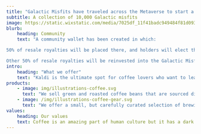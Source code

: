 ```yaml
---
title: "Galactic Misfits have traveled across the Metaverse to start a new life within the Cardano blockchain"
subtitle: A collection of 10,000 Galactic misfits
image: https://static.wixstatic.com/media/7025df_11f41badc949484f81d093a42a316171~mv2.jpg/v1/fill/w_1655,h_931,al_c,q_85,usm_0.66_1.00_0.01,enc_auto/7025df_11f41badc949484f81d093a42a316171~mv2.jpg
blurb:
    heading: Community
    text: "A community wallet has been created in which:

50% of resale royalties will be placed there, and holders will elect the allocation of these funds

Other 50% of resale royalties will be reinvested into the Galactic Misfits brand"
intro:
    heading: "What we offer"
    text: "Kaldi is the ultimate spot for coffee lovers who want to learn about their java’s origin and support the farmers that grew it. We take coffee production, roasting and brewing seriously and we’re glad to pass that knowledge to anyone."
products:
    - image: img/illustrations-coffee.svg
      text: "We sell green and roasted coffee beans that are sourced directly from independent farmers and farm cooperatives. We’re proud to offer a variety of coffee beans grown with great care for the environment and local communities. Check our post or contact us directly for current availability."
    - image: /img/illustrations-coffee-gear.svg
      text: "We offer a small, but carefully curated selection of brewing gear and tools for every taste and experience level. No matter if you roast your own beans or just bought your first french press, you’ll find a gadget to fall in love with in our shop."
values:
    heading: Our values
    text: Coffee is an amazing part of human culture but it has a dark side too – one of colonialism and mindless abuse of natural resources and human lives. We want to turn this around and return the coffee trade to the drink’s exhilarating, empowering and unifying nature.
---
```


